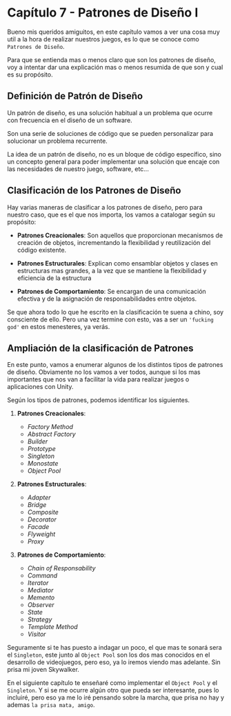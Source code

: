 # Capítulo 7 - Patrones de Diseño I
Bueno mis queridos amiguitos, en este capítulo vamos a ver una cosa muy util a la hora de realizar nuestros juegos, es lo que se conoce como `Patrones de Diseño`.

Para que se entienda mas o menos claro que son los patrones de diseño, voy a intentar dar una explicación mas o menos resumida de que son y cual es su propósito.

## Definición de Patrón de Diseño
Un patrón de diseño, es una solución habitual a un problema que ocurre con frecuencia en el diseño de un software.

Son una serie de soluciones de código que se pueden personalizar para solucionar un problema recurrente.

La idea de un patrón de diseño, no es un bloque de código específico, sino un concepto general para poder implementar una solución que encaje con las necesidades de nuestro juego, software, etc...

## Clasificación de los Patrones de Diseño
Hay varias maneras de clasificar a los patrones de diseño, pero para nuestro caso, que es el que nos importa, los vamos a catalogar según su propósito:

 * **Patrones Creacionales**: Son aquellos que proporcionan mecanismos de creación de objetos, incrementando la flexibilidad y reutilización del código existente.

 * **Patrones Estructurales**: Explican como ensamblar objetos y clases en estructuras mas grandes, a la vez que se mantiene la flexibilidad y eficiencia de la estructura

 * **Patrones de Comportamiento**: Se encargan de una comunicación efectiva y de la asignación de responsabilidades entre objetos.

Se que ahora todo lo que he escrito en la clasificación te suena a chino, soy consciente de ello. Pero una vez termine con esto, vas a ser un `'fucking god'` en estos menesteres, ya verás.

## Ampliación de la clasificación de Patrones
 En este punto, vamos a enumerar algunos de los distintos tipos de patrones de diseño. Obviamente no los vamos a ver todos, aunque si los mas importantes que nos van a facilitar la vida para realizar juegos o aplicaciones con Unity.

 Según los tipos de patrones, podemos identificar los siguientes.

 1. **Patrones Creacionales**:
  
     * _Factory Method_
     * _Abstract Factory_
     * _Builder_
     * _Prototype_
     * _Singleton_
     * _Monostate_
     * _Object Pool_

 2. **Patrones Estructurales**:
 
     * _Adapter_
     * _Bridge_
     * _Composite_
     * _Decorator_
     * _Facade_
     * _Flyweight_
     * _Proxy_

 3. **Patrones de Comportamiento**:

     * _Chain of Responsability_
     * _Command_
     * _Iterator_
     * _Mediator_
     * _Memento_
     * _Observer_
     * _State_
     * _Strategy_
     * _Template Method_
     * _Visitor_

Seguramente si te has puesto a indagar un poco, el que mas te sonará sera el `Singleton`, este junto al `Object Pool` son los dos mas conocidos en el desarrollo de videojuegos, pero eso, ya lo iremos viendo mas adelante. Sin prisa mi joven Skywalker.

En el siguiente capítulo te enseñaré como implementar el `Object Pool` y el `Singleton`. Y si se me ocurre algún otro que pueda ser interesante, pues lo incluiré, pero eso ya me lo iré pensando sobre la marcha, que prisa no hay y ademas `la prisa mata, amigo`.